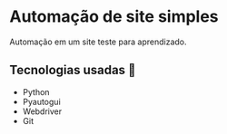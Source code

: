 # Automação de site simples

Automação em um site teste para aprendizado. 

## Tecnologias usadas 📜

- Python
- Pyautogui
- Webdriver
- Git

